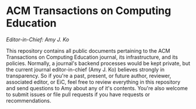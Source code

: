 # ACM Transactions on Computing Education
*Editor-in-Chief: Amy J. Ko*

This repository contains all public documents pertaining to the ACM Transactions on Computing Education journal, its infrastructure, and its policies. Normally, a journal's backend processes would be kept private, but the current journal editor-in-chief (Amy J. Ko) believes strongly in transparency. So if you're a past, present, or future author, reviewer, associated editor, or EiC, feel free to review everything in this repository and send questions to Amy about any of it's contents. You're also welcome to submit issues or file pull requests if you have requests or recommendations.

